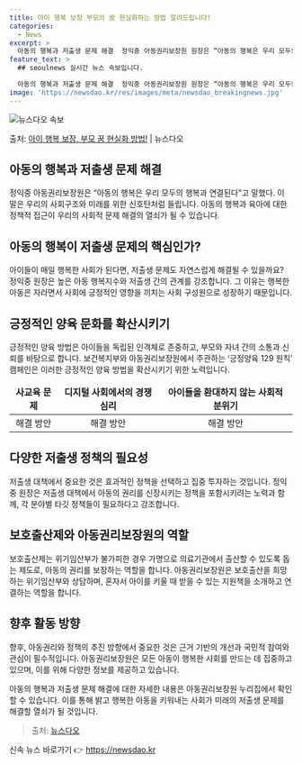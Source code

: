 ```yaml
---
title: 아이 행복 보장 부모의 꿈 현실화하는 방법 알려드립니다!
categories:
  - News
excerpt: >
  아동의 행복과 저출생 문제 해결  정익중 아동권리보장원 원장은 “아동의 행복은 우리 모두의 행복과 연결된다”…
feature_text: >
  ## seoulnews 실시간 뉴스 속보입니다.

  아동의 행복과 저출생 문제 해결  정익중 아동권리보장원 원장은 “아동의 행복은 우리 모두의 행복과 연결된다”…
image: 'https://newsdao.kr/res/images/meta/newsdao_breakingnews.jpg'
---
```


![뉴스다오 속보](https://newsdao.kr/res/images/meta/newsdao_breakingnews.jpg)

<p>출처: <a href="https://newsdao.kr/4552" rel="dofollow">아이 행복 보장, 부모 꿈 현실화 방법!</a> | 뉴스다오</p>

<h2 data-ke-size="size26">아동의 행복과 저출생 문제 해결</h2>
<p data-ke-size="size16">정익중 아동권리보장원은 “아동의 행복은 우리 모두의 행복과 연결된다”고 말했다. 이 말은 우리의 사회구조와 미래를 위한 신호탄처럼 들립니다. 아동의 행복과 육아에 대한 정책적 접근이 우리의 사회적 문제 해결의 열쇠가 될 수 있습니다.</p>

<h2 data-ke-size="size24">아동의 행복이 저출생 문제의 핵심인가?</h2>
<p data-ke-size="size16">아이들이 매일 행복한 사회가 된다면, 저출생 문제도 자연스럽게 해결될 수 있을까요? 정익중 원장은 높은 아동 행복지수와 저출생 간의 관계를 강조합니다. 그 이유는 행복한 아동은 자라면서 사회에 긍정적인 영향을 끼치는 사회 구성원으로 성장하기 때문입니다.</p>

<h2 data-ke-size="size24">긍정적인 양육 문화를 확산시키기</h2>
<p data-ke-size="size16">긍정적인 양육 방법은 아이들을 독립된 인격체로 존중하고, 부모와 자녀 간의 소통과 신뢰를 바탕으로 합니다. 보건복지부와 아동권리보장원에서 주관하는 ‘긍정양육 129 원칙’ 캠페인은 이러한 긍정적인 양육 방법을 확산시키기 위한 노력입니다.</p>

<table>
<thead>
<tr>
<td style="text-align: center; height: 17px;"><b>사교육 문제</b></td>
<td style="text-align: center; height: 17px;"><b>디지털 사회에서의 경쟁심리</b></td>
<td style="text-align: center; height: 17px;"><b>아이들을 환대하지 않는 사회적 분위기</b></td>
</tr>
</thead>
<tbody>
<tr>
<td style="text-align: center; height: 17px;">해결 방안</td>
<td style="text-align: center; height: 17px;">해결 방안</td>
<td style="text-align: center; height: 17px;">해결 방안</td>
</tr>
</tbody>
</table>

<h2 data-ke-size="size24">다양한 저출생 정책의 필요성</h2>
<p data-ke-size="size16">저출생 대책에서 중요한 것은 효과적인 정책을 선택하고 집중 투자하는 것입니다. 정익중 원장은 저출생 대책에서 아동의 권리를 신장시키는 정책을 포함시키려는 노력과 함께, 각 분야별 타깃 정책들이 필요하다고 강조합니다.</p>

<h2 data-ke-size="size24">보호출산제와 아동권리보장원의 역할</h2>
<p data-ke-size="size16">보호출산제는 위기임산부가 불가피한 경우 가명으로 의료기관에서 출산할 수 있도록 돕는 제도로, 아동의 권리를 보장하는 역할을 합니다. 아동권리보장원은 보호출산을 희망하는 위기임산부와 상담하며, 혼자서 아이를 키울 때 받을 수 있는 지원책을 소개하고 연결하는 역할을 합니다.</p>

<h2 data-ke-size="size24">향후 활동 방향</h2>
<p data-ke-size="size16">향후, 아동권리와 정책의 추진 방향에서 중요한 것은 근거 기반의 개선과 국민적 참여와 관심이 필수적입니다. 아동권리보장원은 모든 아동이 행복한 사회를 만드는 데 집중하고 있으며, 이를 위해 다양한 정보를 제공하고 있습니다.</p>

<p data-ke-size="size16">아동의 행복과 저출생 문제 해결에 대한 자세한 내용은 아동권리보장원 누리집에서 확인할 수 있습니다. 이를 통해 밝고 행복한 아동을 키워내는 사회가 미래의 저출생 문제를 해결할 열쇠가 될 것입니다.</p>

<p data-ke-size="size16"></p>

> 출처: [뉴스다오](https://newsdao.kr/4552) 

신속 뉴스 바로가기 👉 <a href="https://newsdao.kr" rel="dofollow">https://newsdao.kr</a>


